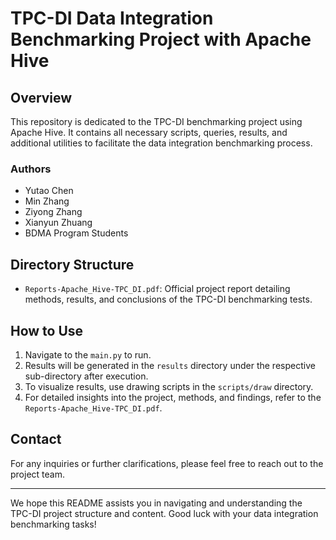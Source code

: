 # TPC-DI Data Integration Benchmarking Project with Apache Hive
## Overview

This repository is dedicated to the TPC-DI benchmarking project using Apache Hive. It contains all necessary scripts, queries, results, and additional utilities to facilitate the data integration benchmarking process.

### Authors
- Yutao Chen
- Min Zhang
- Ziyong Zhang
- Xianyun Zhuang
- BDMA Program Students

## Directory Structure

- `Reports-Apache_Hive-TPC_DI.pdf`: Official project report detailing methods, results, and conclusions of the TPC-DI benchmarking tests.

## How to Use

1. Navigate to the `main.py` to run.
2. Results will be generated in the `results` directory under the respective sub-directory after execution.
3. To visualize results, use drawing scripts in the `scripts/draw` directory.
4. For detailed insights into the project, methods, and findings, refer to the `Reports-Apache_Hive-TPC_DI.pdf`.

## Contact
For any inquiries or further clarifications, please feel free to reach out to the project team.

---

We hope this README assists you in navigating and understanding the TPC-DI project structure and content. Good luck with your data integration benchmarking tasks!

